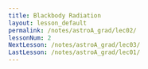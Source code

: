 ```yaml
---
title: Blackbody Radiation
layout: lesson_default
permalink: /notes/astroA_grad/lec02/
lessonNum: 2
NextLesson: /notes/astroA_grad/lec03/
LastLesson: /notes/astroA_grad/lec01/
---
```

